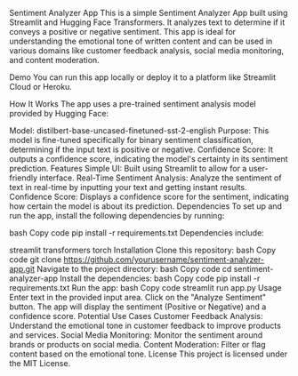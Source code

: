 Sentiment Analyzer App
This is a simple Sentiment Analyzer App built using Streamlit and Hugging Face Transformers. It analyzes text to determine if it conveys a positive or negative sentiment. This app is ideal for understanding the emotional tone of written content and can be used in various domains like customer feedback analysis, social media monitoring, and content moderation.

Demo
You can run this app locally or deploy it to a platform like Streamlit Cloud or Heroku.

How It Works
The app uses a pre-trained sentiment analysis model provided by Hugging Face:

Model: distilbert-base-uncased-finetuned-sst-2-english
Purpose: This model is fine-tuned specifically for binary sentiment classification, determining if the input text is positive or negative.
Confidence Score: It outputs a confidence score, indicating the model's certainty in its sentiment prediction.
Features
Simple UI: Built using Streamlit to allow for a user-friendly interface.
Real-Time Sentiment Analysis: Analyze the sentiment of text in real-time by inputting your text and getting instant results.
Confidence Score: Displays a confidence score for the sentiment, indicating how certain the model is about its prediction.
Dependencies
To set up and run the app, install the following dependencies by running:

bash
Copy code
pip install -r requirements.txt
Dependencies include:

streamlit
transformers
torch
Installation
Clone this repository:
bash
Copy code
git clone https://github.com/yourusername/sentiment-analyzer-app.git
Navigate to the project directory:
bash
Copy code
cd sentiment-analyzer-app
Install the dependencies:
bash
Copy code
pip install -r requirements.txt
Run the app:
bash
Copy code
streamlit run app.py
Usage
Enter text in the provided input area.
Click on the "Analyze Sentiment" button.
The app will display the sentiment (Positive or Negative) and a confidence score.
Potential Use Cases
Customer Feedback Analysis: Understand the emotional tone in customer feedback to improve products and services.
Social Media Monitoring: Monitor the sentiment around brands or products on social media.
Content Moderation: Filter or flag content based on the emotional tone.
License
This project is licensed under the MIT License.
